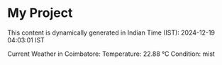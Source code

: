 # My Project

This content is dynamically generated in Indian Time (IST): 2024-12-19 04:03:01 IST


Current Weather in Coimbatore:
Temperature: 22.88 °C
Condition: mist
